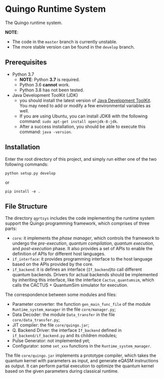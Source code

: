 # Quingo Runtime System

The Quingo runtime system.

**NOTE**:
- The code in the `master` branch is currently unstable.
- The more stable version can be found in the `develop` branch.

## Prerequisites
- Python 3.7
  - **NOTE**: Python **3.7** is required.
  - Python 3.6 **cannot** work.
  - Python 3.8 has not been tested.
- Java Development ToolKit (JDK)
  - you should install the latest version of [Java Development ToolKit](https://www.oracle.com/technetwork/java/javase/downloads/jdk8-downloads-2133151.html). You may need to add or modify a few environmental  variables as well.
  - If you are using Ubuntu, you can install JDK8 with the following command: `sudo apt-get install openjdk-8-jdk`.
  - After a success installation, you should be able to execute this command: `java -version`.

## Installation
Enter the root directory of this project, and simply run either one of the two following commands:
```
python setup.py develop
```
or
```
pip install -e .
```


## File Structure
The directory `qgrtsys` includes the code implementing the runtime system support the Quingo programming framework, which comprises of three parts:
- `core`: it implements the _phase manager_, which controls the framework to undergo the _pre-execution_, _quantum compilation_, _quantum execution_, and _post-execution_ phase. It also provides a set of APIs to enable the definition of APIs for different host languages.
- `if_interface`: it provides programming interface to the host language based on the APIs provided by the core.
- `if_backend`: it is defines an interface (`If_backend`)to call different quantum backends. Drivers for actual backends should be implemented by inheriting this interface, like the interface `Cactus_quantumsim`, which calls the CACTUS + QuantumSim simulator for execution.

The correspondence between some modules and files:
- Parameter converter: the function `gen_main_func_file` of the module `Runtime_system_manager` in the file `core/manager.py`;
- Data Decoder: the module `Data_transfer` in the file `core/data_transfer.py`;
- JIT compiler: the file `core/quingo.jar`;
- Q. Backend Driver: the interface `If_backend` defined in `if_backend/if_backend.py` and its children modules;
- Pulse Generator: not implemented yet;
- Configurator: some `set_xxx` functions in the `Runtime_system_manager`.

The file `core/quingo.jar` implements a prototype compiler, which takes the quantum kernel with parameters as input, and generate eQASM instructions as output. It can perform partial execution to optimize the quantum kernel based on the given parameters during classical runtime.